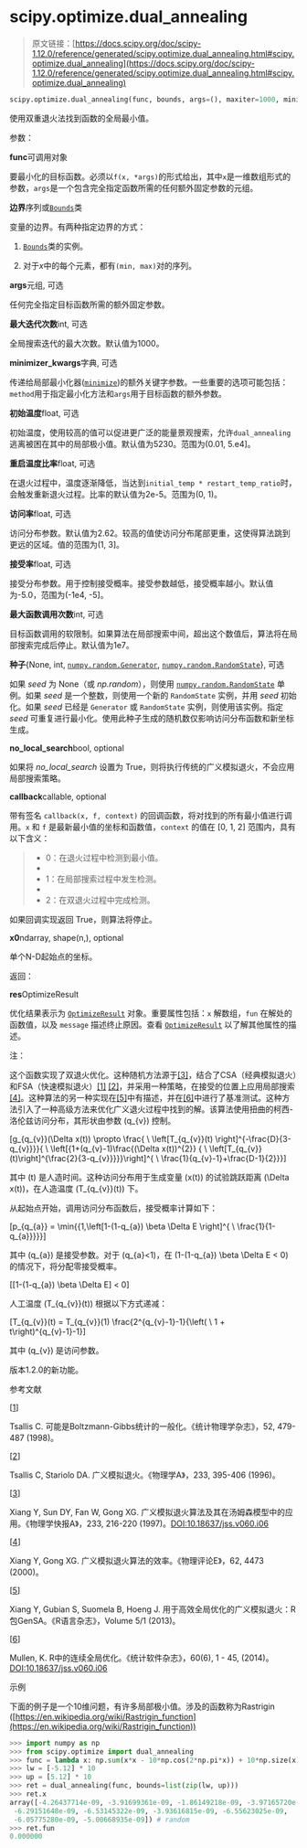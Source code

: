 # scipy.optimize.dual_annealing

> 原文链接：[https://docs.scipy.org/doc/scipy-1.12.0/reference/generated/scipy.optimize.dual_annealing.html#scipy.optimize.dual_annealing](https://docs.scipy.org/doc/scipy-1.12.0/reference/generated/scipy.optimize.dual_annealing.html#scipy.optimize.dual_annealing)

```py
scipy.optimize.dual_annealing(func, bounds, args=(), maxiter=1000, minimizer_kwargs=None, initial_temp=5230.0, restart_temp_ratio=2e-05, visit=2.62, accept=-5.0, maxfun=10000000.0, seed=None, no_local_search=False, callback=None, x0=None)
```

使用双重退火法找到函数的全局最小值。

参数：

**func**可调用对象

要最小化的目标函数。必须以`f(x, *args)`的形式给出，其中`x`是一维数组形式的参数，`args`是一个包含完全指定函数所需的任何额外固定参数的元组。

**边界**序列或[`Bounds`](scipy.optimize.Bounds.html#scipy.optimize.Bounds "scipy.optimize.Bounds")类

变量的边界。有两种指定边界的方式：

1.  [`Bounds`](scipy.optimize.Bounds.html#scipy.optimize.Bounds "scipy.optimize.Bounds")类的实例。

1.  对于*x*中的每个元素，都有`(min, max)`对的序列。

**args**元组, 可选

任何完全指定目标函数所需的额外固定参数。

**最大迭代次数**int, 可选

全局搜索迭代的最大次数。默认值为1000。

**minimizer_kwargs**字典, 可选

传递给局部最小化器([`minimize`](scipy.optimize.minimize.html#scipy.optimize.minimize "scipy.optimize.minimize"))的额外关键字参数。一些重要的选项可能包括：`method`用于指定最小化方法和`args`用于目标函数的额外参数。

**初始温度**float, 可选

初始温度，使用较高的值可以促进更广泛的能量景观搜索，允许`dual_annealing`逃离被困在其中的局部极小值。默认值为5230。范围为(0.01, 5.e4]。

**重启温度比率**float, 可选

在退火过程中，温度逐渐降低，当达到`initial_temp * restart_temp_ratio`时，会触发重新退火过程。比率的默认值为2e-5。范围为(0, 1)。

**访问率**float, 可选

访问分布参数。默认值为2.62。较高的值使访问分布尾部更重，这使得算法跳到更远的区域。值的范围为(1, 3]。

**接受率**float, 可选

接受分布参数。用于控制接受概率。接受参数越低，接受概率越小。默认值为-5.0，范围为(-1e4, -5]。

**最大函数调用次数**int, 可选

目标函数调用的软限制。如果算法在局部搜索中间，超出这个数值后，算法将在局部搜索完成后停止。默认值为1e7。

**种子**{None, int, [`numpy.random.Generator`](https://numpy.org/devdocs/reference/random/generator.html#numpy.random.Generator "(在 NumPy v2.0.dev0 中)"), [`numpy.random.RandomState`](https://numpy.org/devdocs/reference/random/legacy.html#numpy.random.RandomState "(在 NumPy v2.0.dev0 中)")}, 可选

如果 *seed* 为 None（或 *np.random*），则使用 [`numpy.random.RandomState`](https://numpy.org/devdocs/reference/random/legacy.html#numpy.random.RandomState "(在NumPy v2.0.dev0中)") 单例。如果 *seed* 是一个整数，则使用一个新的 `RandomState` 实例，并用 *seed* 初始化。如果 *seed* 已经是 `Generator` 或 `RandomState` 实例，则使用该实例。指定 *seed* 可重复进行最小化。使用此种子生成的随机数仅影响访问分布函数和新坐标生成。

**no_local_search**bool, optional

如果将 *no_local_search* 设置为 True，则将执行传统的广义模拟退火，不会应用局部搜索策略。

**callback**callable, optional

带有签名 `callback(x, f, context)` 的回调函数，将对找到的所有最小值进行调用。`x` 和 `f` 是最新最小值的坐标和函数值，`context` 的值在 [0, 1, 2] 范围内，具有以下含义：

> +   0：在退火过程中检测到最小值。
> +   
> +   1：在局部搜索过程中发生检测。
> +   
> +   2：在双退火过程中完成检测。

如果回调实现返回 True，则算法将停止。

**x0**ndarray, shape(n,), optional

单个N-D起始点的坐标。

返回：

**res**OptimizeResult

优化结果表示为 [`OptimizeResult`](scipy.optimize.OptimizeResult.html#scipy.optimize.OptimizeResult "scipy.optimize.OptimizeResult") 对象。重要属性包括：`x` 解数组，`fun` 在解处的函数值，以及 `message` 描述终止原因。查看 [`OptimizeResult`](scipy.optimize.OptimizeResult.html#scipy.optimize.OptimizeResult "scipy.optimize.OptimizeResult") 以了解其他属性的描述。

注：

这个函数实现了双退火优化。这种随机方法源于[[3]](#rbaa258a99356-3)，结合了CSA（经典模拟退火）和FSA（快速模拟退火）[[1]](#rbaa258a99356-1) [[2]](#rbaa258a99356-2)，并采用一种策略，在接受的位置上应用局部搜索[[4]](#rbaa258a99356-4)。这种算法的另一种实现在[[5]](#rbaa258a99356-5)中有描述，并在[[6]](#rbaa258a99356-6)中进行了基准测试。这种方法引入了一种高级方法来优化广义退火过程中找到的解。该算法使用扭曲的柯西-洛伦兹访问分布，其形状由参数 \(q_{v}\) 控制。

\[g_{q_{v}}(\Delta x(t)) \propto \frac{ \ \left[T_{q_{v}}(t) \right]^{-\frac{D}{3-q_{v}}}}{ \ \left[{1+(q_{v}-1)\frac{(\Delta x(t))^{2}} { \ \left[T_{q_{v}}(t)\right]^{\frac{2}{3-q_{v}}}}}\right]^{ \ \frac{1}{q_{v}-1}+\frac{D-1}{2}}}\]

其中 \(t\) 是人造时间。这种访问分布用于生成变量 \(x(t)\) 的试验跳跃距离 \(\Delta x(t)\)，在人造温度 \(T_{q_{v}}(t)\) 下。

从起始点开始，调用访问分布函数后，接受概率计算如下：

\[p_{q_{a}} = \min{\{1,\left[1-(1-q_{a}) \beta \Delta E \right]^{ \ \frac{1}{1-q_{a}}}\}}\]

其中 \(q_{a}\) 是接受参数。对于 \(q_{a}<1\)，在 \(1-(1-q_{a}) \beta \Delta E < 0\) 的情况下，将分配零接受概率。

\[[1-(1-q_{a}) \beta \Delta E] < 0\]

人工温度 \(T_{q_{v}}(t)\) 根据以下方式递减：

\[T_{q_{v}}(t) = T_{q_{v}}(1) \frac{2^{q_{v}-1}-1}{\left( \ 1 + t\right)^{q_{v}-1}-1}\]

其中 \(q_{v}\) 是访问参数。

版本1.2.0的新功能。

参考文献

[[1](#id2)]

Tsallis C. 可能是Boltzmann-Gibbs统计的一般化。《统计物理学杂志》，52, 479-487 (1998)。

[[2](#id3)]

Tsallis C, Stariolo DA. 广义模拟退火。《物理学A》，233, 395-406 (1996)。

[[3](#id1)]

Xiang Y, Sun DY, Fan W, Gong XG. 广义模拟退火算法及其在汤姆森模型中的应用。《物理学快报A》，233, 216-220 (1997)。[DOI:10.18637/jss.v060.i06](https://doi.org/10.18637/jss.v060.i06)

[[4](#id4)]

Xiang Y, Gong XG. 广义模拟退火算法的效率。《物理评论E》，62, 4473 (2000)。

[[5](#id5)]

Xiang Y, Gubian S, Suomela B, Hoeng J. 用于高效全局优化的广义模拟退火：R包GenSA。《R语言杂志》，Volume 5/1 (2013)。

[[6](#id6)]

Mullen, K. R中的连续全局优化。《统计软件杂志》，60(6), 1 - 45, (2014)。[DOI:10.18637/jss.v060.i06](https://doi.org/10.18637/jss.v060.i06)

示例

下面的例子是一个10维问题，有许多局部极小值。涉及的函数称为Rastrigin ([https://en.wikipedia.org/wiki/Rastrigin_function](https://en.wikipedia.org/wiki/Rastrigin_function))

```py
>>> import numpy as np
>>> from scipy.optimize import dual_annealing
>>> func = lambda x: np.sum(x*x - 10*np.cos(2*np.pi*x)) + 10*np.size(x)
>>> lw = [-5.12] * 10
>>> up = [5.12] * 10
>>> ret = dual_annealing(func, bounds=list(zip(lw, up)))
>>> ret.x
array([-4.26437714e-09, -3.91699361e-09, -1.86149218e-09, -3.97165720e-09,
 -6.29151648e-09, -6.53145322e-09, -3.93616815e-09, -6.55623025e-09,
 -6.05775280e-09, -5.00668935e-09]) # random
>>> ret.fun
0.000000 
```
